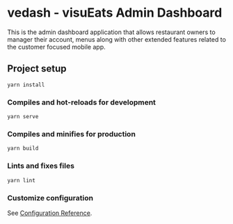 # vedash - visuEats Admin Dashboard

This is the admin dashboard application that allows restaurant owners to manager their account, menus along with other extended features related to the customer focused mobile app.

## Project setup
```
yarn install
```

### Compiles and hot-reloads for development
```
yarn serve
```

### Compiles and minifies for production
```
yarn build
```

### Lints and fixes files
```
yarn lint
```

### Customize configuration
See [Configuration Reference](https://cli.vuejs.org/config/).
